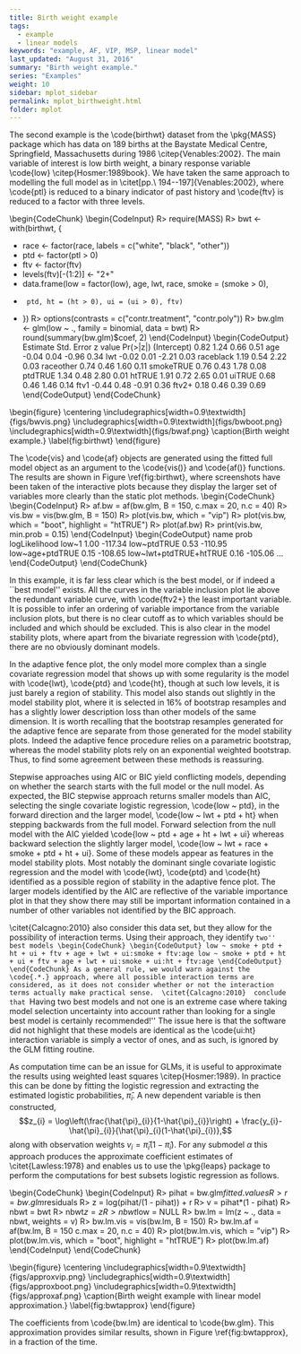 ```yaml
---
title: Birth weight example
tags:
  - example
  - linear models
keywords: "example, AF, VIP, MSP, linear model"
last_updated: "August 31, 2016"
summary: "Birth weight example."
series: "Examples"
weight: 10
sidebar: mplot_sidebar
permalink: mplot_birthweight.html
folder: mplot
---
```



The second example is the \code{birthwt} dataset from the \pkg{MASS} package which has data on 189 births at the Baystate Medical Centre, Springfield, Massachusetts during 1986 \citep{Venables:2002}.  The main variable of  interest is low birth weight, a binary response variable \code{low} \citep{Hosmer:1989book}.  We have taken the same approach to modelling the full model as in \citet[pp.\ 194--197]{Venables:2002}, where \code{ptl} is reduced to a binary indicator of past history and \code{ftv} is reduced to a factor with three levels.

\begin{CodeChunk}
\begin{CodeInput}
R> require(MASS)
R> bwt <- with(birthwt, {
+    race <- factor(race, labels = c("white", "black", "other"))
+    ptd <- factor(ptl > 0)
+    ftv <- factor(ftv)
+    levels(ftv)[-(1:2)] <- "2+"
+    data.frame(low = factor(low), age, lwt, race, smoke = (smoke > 0),
+      ptd, ht = (ht > 0), ui = (ui > 0), ftv)
+  })
R> options(contrasts = c("contr.treatment", "contr.poly"))
R> bw.glm <- glm(low ~ ., family = binomial, data = bwt)
R> round(summary(bw.glm)$coef, 2)
\end{CodeInput}
\begin{CodeOutput}
            Estimate Std. Error z value Pr(>|z|)
(Intercept)     0.82       1.24    0.66     0.51
age            -0.04       0.04   -0.96     0.34
lwt            -0.02       0.01   -2.21     0.03
raceblack       1.19       0.54    2.22     0.03
raceother       0.74       0.46    1.60     0.11
smokeTRUE       0.76       0.43    1.78     0.08
ptdTRUE         1.34       0.48    2.80     0.01
htTRUE          1.91       0.72    2.65     0.01
uiTRUE          0.68       0.46    1.46     0.14
ftv1           -0.44       0.48   -0.91     0.36
ftv2+           0.18       0.46    0.39     0.69
\end{CodeOutput}
\end{CodeChunk}

\begin{figure}
\centering
\includegraphics[width=0.9\textwidth]{figs/bwvis.png}
\includegraphics[width=0.9\textwidth]{figs/bwboot.png}
\includegraphics[width=0.9\textwidth]{figs/bwaf.png}
\caption{Birth weight example.}
\label{fig:birthwt}
\end{figure}

The \code{vis} and \code{af} objects are generated using the fitted full model object as an argument to the \code{vis()} and \code{af()} functions.  The results are shown in Figure \ref{fig:birthwt}, where screenshots have been taken of the interactive plots because they display the larger set of variables more clearly than the static plot methods.
\begin{CodeChunk}
\begin{CodeInput}
R> af.bw = af(bw.glm, B = 150, c.max = 20, n.c = 40)
R> vis.bw = vis(bw.glm, B = 150)
R> plot(vis.bw, which = "vip")
R> plot(vis.bw, which = "boot", highlight = "htTRUE")
R> plot(af.bw)
R> print(vis.bw, min.prob = 0.15)
\end{CodeInput}
\begin{CodeOutput}
                  name prob logLikelihood
                 low~1 1.00       -117.34
           low~ptdTRUE 0.53       -110.95
       low~age+ptdTRUE 0.15       -108.65
low~lwt+ptdTRUE+htTRUE 0.16       -105.06
...
\end{CodeOutput}
\end{CodeChunk}

In this example, it is far less clear which is the best model, or if indeed a ``best model'' exists.  All the curves in the variable inclusion plot lie above the redundant variable curve, with \code{ftv2+} the least important variable.  It is possible to infer an ordering of variable importance from the variable inclusion plots, but there is no clear cutoff as to which variables should be included and which should be excluded.  This is also clear in the model stability plots, where apart from the bivariate regression with \code{ptd}, there are no obviously dominant models. 

In the adaptive fence plot, the only model more complex than a single covariate regression model that shows up with some regularity is the model with \code{lwt}, \code{ptd} and \code{ht}, though at such low levels, it is just barely a region of stability.  This model also stands out slightly in the model stability plot, where it is selected in 16\% of bootstrap resamples and has a slightly lower description loss than other models of the same dimension.  It is worth recalling that the bootstrap resamples generated for the adaptive fence are separate from those generated for the model stability plots.  Indeed the adaptive fence procedure relies on a parametric bootstrap, whereas the model stability plots rely on an exponential weighted bootstrap.  Thus, to find some agreement between these methods is reassuring.

Stepwise approaches using AIC or BIC yield conflicting models, depending on whether the search starts with the full model or the null model.  As expected, the BIC stepwise approach returns smaller models than AIC, selecting the single covariate logistic regression, \code{low ~ ptd}, in the forward direction and the larger model, \code{low ~ lwt + ptd + ht} when stepping backwards from the full model.  Forward selection from the null model with the AIC yielded \code{low ~ ptd + age + ht + lwt + ui} whereas backward selection the slightly larger model, \code{low ~ lwt + race + smoke + ptd + ht + ui}.   Some of these models appear as features in the model stability plots.  Most notably the dominant single covariate logistic regression and the model with \code{lwt}, \code{ptd} and \code{ht} identified as a possible region of stability in the adaptive fence plot.  The larger models identified by the AIC are reflective of the variable importance plot in that they show there may still be important information contained in a number of other variables not identified by the BIC approach.

\citet{Calcagno:2010} also consider this data set, but they allow for the possibility of interaction terms.  Using their approach, they identify ``two'' best models
\begin{CodeChunk}
\begin{CodeOutput}
low ~ smoke + ptd + ht + ui + ftv + age + lwt + ui:smoke + ftv:age
low ~ smoke + ptd + ht + ui + ftv + age + lwt + ui:smoke + ui:ht + ftv:age
\end{CodeOutput}
\end{CodeChunk}
As a general rule, we would warn against the \code{.*.} approach, where all possible interaction terms are considered, as it does not consider whether or not the interaction terms actually make practical sense.  \citet{Calcagno:2010}  conclude that ``Having two best models and not one is an extreme case where taking model selection uncertainty into account rather than looking for a single best model is certainly recommended!''  The issue here is that the software did not highlight that these models are  identical as the \code{ui:ht} interaction variable is simply a vector of ones, and as such, is ignored by the GLM fitting routine.

As computation time can be an issue for GLMs, it is useful to approximate the results using weighted least squares \citep{Hosmer:1989}.  In practice this can be done by fitting the logistic regression and extracting the estimated logistic probabilities, $\hat{\pi}_{i}$.  A new dependent variable is then constructed,
$$z_{i} = \log\left(\frac{\hat{\pi}_{i}}{1-\hat{\pi}_{i}}\right)  + \frac{y_{i}-\hat{\pi}_{i}}{\hat{\pi}_{i}(1-\hat{\pi}_{i})},$$ 
along with observation weights $v_{i}=\hat{\pi}_{i}(1-\hat{\pi}_{i})$. For any submodel $\alpha$ this approach produces the approximate coefficient estimates of \citet{Lawless:1978} and enables us to use the \pkg{leaps} package to perform the computations for best subsets logistic regression as follows.

\begin{CodeChunk}
\begin{CodeInput}
R> pihat = bw.glm$fitted.values
R> r = bw.glm$residuals 
R> z = log(pihat/(1 - pihat)) + r
R> v = pihat*(1 - pihat)
R> nbwt = bwt
R> nbwt$z = z
R> nbwt$low = NULL
R> bw.lm = lm(z ~ ., data = nbwt, weights = v)
R> bw.lm.vis = vis(bw.lm, B = 150)
R> bw.lm.af = af(bw.lm, B = 150 c.max = 20, n.c = 40)
R> plot(bw.lm.vis, which = "vip")
R> plot(bw.lm.vis, which = "boot", highlight = "htTRUE")
R> plot(bw.lm.af)
\end{CodeInput}
\end{CodeChunk}

\begin{figure}
\centering
\includegraphics[width=0.9\textwidth]{figs/approxvip.png}
\includegraphics[width=0.9\textwidth]{figs/approxboot.png}
\includegraphics[width=0.9\textwidth]{figs/approxaf.png}
\caption{Birth weight example with linear model approximation.}
\label{fig:bwtapprox}
\end{figure}

The coefficients from \code{bw.lm}  are identical to \code{bw.glm}.  This approximation provides similar results, shown in Figure \ref{fig:bwtapprox}, in a fraction of the time.

